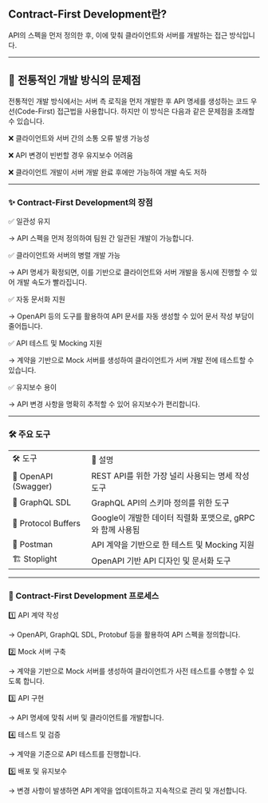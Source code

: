   
## Contract-First Development란?

API의 스펙을 먼저 정의한 후, 이에 맞춰 클라이언트와 서버를 개발하는 접근 방식입니다.

---
## 🚨 전통적인 개발 방식의 문제점

전통적인 개발 방식에서는 서버 측 로직을 먼저 개발한 후 API 명세를 생성하는 코드 우선(Code-First) 접근법을 사용합니다. 하지만 이 방식은 다음과 같은 문제점을 초래할 수 있습니다.

❌ 클라이언트와 서버 간의 소통 오류 발생 가능성

❌ API 변경이 빈번할 경우 유지보수 어려움

❌ 클라이언트 개발이 서버 개발 완료 후에만 가능하여 개발 속도 저하

---
### ✨ Contract-First Development의 장점

✅ 일관성 유지

→ API 스펙을 먼저 정의하여 팀원 간 일관된 개발이 가능합니다.

✅ 클라이언트와 서버의 병렬 개발 가능

→ API 명세가 확정되면, 이를 기반으로 클라이언트와 서버 개발을 동시에 진행할 수 있어 개발 속도가 빨라집니다.

✅ 자동 문서화 지원

→ OpenAPI 등의 도구를 활용하여 API 문서를 자동 생성할 수 있어 문서 작성 부담이 줄어듭니다.

✅ API 테스트 및 Mocking 지원

→ 계약을 기반으로 Mock 서버를 생성하여 클라이언트가 서버 개발 전에 테스트할 수 있습니다.

✅ 유지보수 용이

→ API 변경 사항을 명확히 추적할 수 있어 유지보수가 편리합니다.

---
### 🛠 주요 도구

|   |   |
|---|---|
|🛠 도구|📌 설명|
|🚀 OpenAPI (Swagger)|REST API를 위한 가장 널리 사용되는 명세 작성 도구|
|📜 GraphQL SDL|GraphQL API의 스키마 정의를 위한 도구|
|🔗 Protocol Buffers|Google이 개발한 데이터 직렬화 포맷으로, gRPC와 함께 사용됨|
|🧪 Postman|API 계약을 기반으로 한 테스트 및 Mocking 지원|
|🏗 Stoplight|OpenAPI 기반 API 디자인 및 문서화 도구|

---
### 📌 Contract-First Development 프로세스

1️⃣ API 계약 작성

→ OpenAPI, GraphQL SDL, Protobuf 등을 활용하여 API 스펙을 정의합니다.

2️⃣ Mock 서버 구축

→ 계약을 기반으로 Mock 서버를 생성하여 클라이언트가 사전 테스트를 수행할 수 있도록 합니다.

3️⃣ API 구현

→ API 명세에 맞춰 서버 및 클라이언트를 개발합니다.

4️⃣ 테스트 및 검증

→ 계약을 기준으로 API 테스트를 진행합니다.

5️⃣ 배포 및 유지보수

→ 변경 사항이 발생하면 API 계약을 업데이트하고 지속적으로 관리 및 개선합니다.
